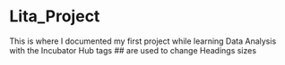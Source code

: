 # Lita_Project
This is where I documented my first project while learning Data Analysis with the Incubator Hub
tags ## are used to change Headings sizes
